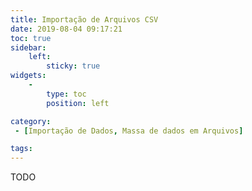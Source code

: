 ```yaml
---
title: Importação de Arquivos CSV
date: 2019-08-04 09:17:21
toc: true
sidebar:
    left:
        sticky: true
widgets:
    -
        type: toc
        position: left

category:
 - [Importação de Dados, Massa de dados em Arquivos]

tags:
---
```


TODO
